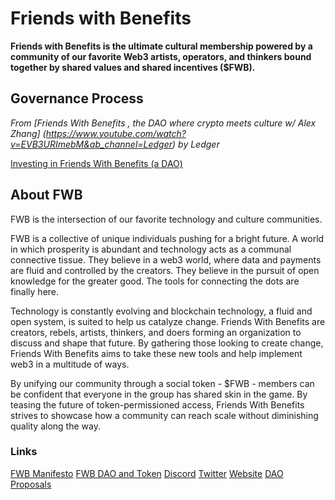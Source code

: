 # Friends with Benefits

**Friends with Benefits is the ultimate cultural membership powered by a community of our favorite Web3 artists, operators, and thinkers bound together by shared values and shared incentives ($FWB).**

Governance Process
------------------

*From [Friends With Benefits , the DAO where crypto meets culture w/ Alex Zhang] (https://www.youtube.com/watch?v=EVB3URImebM&ab_channel=Ledger) by Ledger*

[Investing in Friends With Benefits (a DAO)](https://a16z.com/2021/10/27/investing-in-friends-with-benefits-a-dao/)

## About FWB

FWB is the intersection of our favorite technology and culture communities.

FWB is a collective of unique individuals pushing for a bright future. A world in which prosperity is abundant and technology acts as a communal connective tissue. They believe in a web3 world, where data and payments are fluid and controlled by the creators. They believe in the pursuit of open knowledge for the greater good. The tools for connecting the dots are finally here.

Technology is constantly evolving and blockchain technology, a fluid and open system, is suited to help us catalyze change. Friends With Benefits are creators, rebels, artists, thinkers, and doers forming an organization to discuss and shape that future. By gathering those looking to create change, Friends With Benefits aims to take these new tools and help implement web3 in a multitude of ways.

By unifying our community through a social token - $FWB - members can be confident that everyone in the group has shared skin in the game. By teasing the future of token-permissioned access, Friends With Benefits strives to showcase how a community can reach scale without diminishing quality along the way.

### Links 

[FWB Manifesto](https://www.fwb.help/manifesto)
[FWB DAO and Token](https://a16z.com/2021/10/27/investing-in-friends-with-benefits-a-dao/)
[Discord](https://discord.com/invite/qUDNuMR)
[Twitter](https://twitter.com/FWBtweets)
[Website](https://www.fwb.help/)
[DAO Proposals](https://snapshot.org/#/city.fwb.eth)
